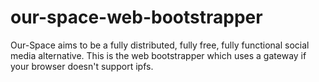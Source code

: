 # our-space-web-bootstrapper
Our-Space aims to be a fully distributed, fully free, fully functional social media alternative. This is the web bootstrapper which uses a gateway if your browser doesn't support ipfs.
